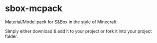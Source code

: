 # sbox-mcpack
Material/Model pack for S&amp;Box in the style of Minecraft

Simply either download & add it to your project or fork it into your project folder.
